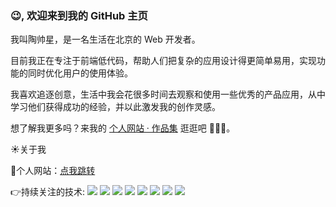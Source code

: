 
<!--
**Taoshuaixing/Taoshuaixing** is a ✨ _special_ ✨ repository because its `README.md` (this file) appears on your GitHub profile.

Here are some ideas to get you started:

- 🔭 I’m currently working on ...
- 🌱 I’m currently learning ...
- 👯 I’m looking to collaborate on ...
- 🤔 I’m looking for help with ...
- 💬 Ask me about ...
- 📫 How to reach me: ...
- 😄 Pronouns: ...
- ⚡ Fun fact: ...
-->

### 😉, 欢迎来到我的 GitHub 主页

我叫陶帅星，是一名生活在北京的 Web 开发者。

目前我正在专注于前端低代码，帮助人们把复杂的应用设计得更简单易用，实现功能的同时优化用户的使用体验。

我喜欢追逐创意，生活中我会花很多时间去观察和使用一些优秀的产品应用，从中学习他们获得成功的经验，并以此激发我的创作灵感。

想了解我更多吗？来我的 [个人网站 · 作品集](http://tsxweb.cn) 逛逛吧 🙆🏻‍♂️。
<!-- 个人资料 -->
:sunny:关于我

<!-- :city_sunrise:热爱分享：<a href="http//www.asing.club" target="_blank">公众号</a>-->

:boy:个人网站：<a href="http://www.tsxweb.cn" target="_blank">点我跳转</a>

<!-- ![](https://img.shields.io/badge/-juejin-43853d)    <a href="https://juejin.cn/user/1412191054738446" target="_blank">掘金</a>

![](https://img.shields.io/badge/-zhihu-1572B6?style=flat-square&logo=zhihu&logoColor=white)    <a href="https://www.zhihu.com/people/lin-shen-shi-mi-lu" target="_blank">知乎</a>

![](https://img.shields.io/badge/-github-29beb0?style=flat-square&logo=github&logoColor=white)    <a href="https://www.github.com/Taoshuaixing" target="_blank">GitHub</a>-->

:point_right:持续关注的技术:<span > <img src="https://img.shields.io/badge/-HTML5-E34F26?style=flat-square&logo=html5&logoColor=white" /> <img src="https://img.shields.io/badge/-CSS3-1572B6?style=flat-square&logo=css3" /> <img src="https://img.shields.io/badge/-JavaScript-oringe?style=flat-square&logo=javascript" /> </span>
![](https://img.shields.io/badge/-Vue.js-29beb0?style=flat-square&logo=vue.js&labelColor=ffffff&color=4FC08D)
![](https://img.shields.io/badge/-React-29beb0?style=flat-square&logo=React&labelColor=ffffff&color=61DAFB)
![](https://img.shields.io/badge/-Angular-red?style=flat-square&logo=Angular&labelColor=fff&logoColor=000)
![](https://img.shields.io/badge/-Nodejs-43853d?style=flat-square&logo=Node.js&logoColor=white)
![](https://img.shields.io/badge/-WebRTC-008000?style=flat-square&logo=WebRTC&labelColor=90EE90&color=fff)





